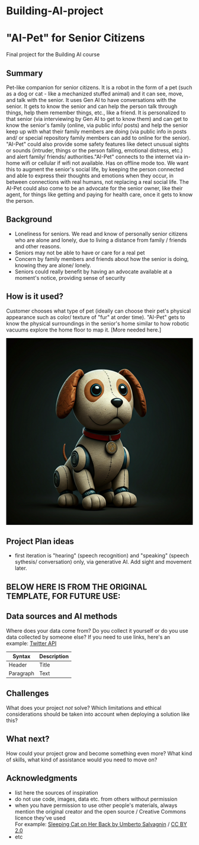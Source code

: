 # Building-AI-project
<!-- This is the markdown template for the final project of the Building AI course, 
created by Reaktor Innovations and University of Helsinki. 
Copy the template, paste it to your GitHub README and edit! -->

# "AI-Pet" for Senior Citizens

Final project for the Building AI course

## Summary

<!-- Describe briefly in 2-3 sentences what your project is about. About 250 characters is a nice length! -->
Pet-like companion for senior citizens. It is a robot in the form of a pet (such as a dog or cat - like a mechanized stuffed animal) and it can see, move, and talk with the senior. It uses Gen AI to have conversations with the senior. It gets to know the senior and can help the person talk through things, help them remember things, etc., like a friend. It is personalized to that senior (via interviewing by Gen AI to get to know them) and can get to know the senior's family (online, via public info/ posts) and help the senior keep up with what their family members are doing (via public info in posts and/ or special repository family members can add to online for the senior). "AI-Pet" could also provide some safety features like detect unusual sights or sounds (intruder, things or the person falling, emotional distress, etc.) and alert family/ friends/ authorities."AI-Pet" connects to the internet via in-home wifi or cellular if wifi not available. Has on offline mode too. We want this to augment the senior's social life, by keeping the person connected and able to express their thoughts and emotions when they occur, in between connections with real humans, not replacing a real social life. The AI-Pet could also come to be an advocate for the senior owner, like their agent, for things like getting and paying for health care, once it gets to know the person. 


## Background

<!-- Which problems does your idea solve? How common or frequent is this problem? What is your personal motivation? Why is this topic important or interesting? -->

<!-- This is how you make a list, if you need one: -->
* Loneliness for seniors. We read and know of personally senior citizens who are alone and lonely, due to living a distance from family / friends and other reasons.
* Seniors may not be able to have or care for a real pet
* Concern by family members and friends about how the senior is doing, knowing they are alone/ lonely.
* Seniors could really benefit by having an advocate available at a moment's notice, providing sense of security



## How is it used?

<!-- Describe the process of using the solution. In what kind situations is the solution needed (environment, time, etc.)? Who are the users, what kinds of needs should be taken into account? -->

Customer chooses what type of pet (ideally can choose their pet's physical appearance such as color/ texture of "fur" at order time). "AI-Pet" gets to know the physical surroundings in the senior's home similar to how robotic vacuums explore the home floor to map it. \[More needed here.]

<img src="/ai-pet-dog2.png">
<!-- Images will make your README look nice!
Once you upload an image to your repository, you can link link to it like this (replace the URL with file path, if you've uploaded an image to Github.)
![Cat](https://upload.wikimedia.org/wikipedia/commons/5/5e/Sleeping_cat_on_her_back.jpg) 

If you need to resize images, you have to use an HTML tag, like this:
<img src="https://upload.wikimedia.org/wikipedia/commons/5/5e/Sleeping_cat_on_her_back.jpg" width="300">
-->

<!--
This is how you create code examples:
```
def main():
   countries = ['Denmark', 'Finland', 'Iceland', 'Norway', 'Sweden']
   pop = [5615000, 5439000, 324000, 5080000, 9609000]   # not actually needed in this exercise...
   fishers = [1891, 2652, 3800, 11611, 1757]

   totPop = sum(pop)
   totFish = sum(fishers)

   # write your solution here

   for i in range(len(countries)):
      print("%s %.2f%%" % (countries[i], 100.0))    # current just prints 100%

main()
```
-->
## Project Plan ideas
* first iteration is "hearing" (speech recognition) and "speaking" (speech sythesis/ conversation) only, via generative AI. Add sight and movement later.
  
## BELOW HERE IS FROM THE ORIGINAL TEMPLATE, FOR FUTURE USE:

## Data sources and AI methods
Where does your data come from? Do you collect it yourself or do you use data collected by someone else?
If you need to use links, here's an example:
[Twitter API](https://developer.twitter.com/en/docs)

| Syntax      | Description |
| ----------- | ----------- |
| Header      | Title       |
| Paragraph   | Text        |

## Challenges

What does your project _not_ solve? Which limitations and ethical considerations should be taken into account when deploying a solution like this?

## What next?

How could your project grow and become something even more? What kind of skills, what kind of assistance would you  need to move on? 


## Acknowledgments

* list here the sources of inspiration 
* do not use code, images, data etc. from others without permission
* when you have permission to use other people's materials, always mention the original creator and the open source / Creative Commons licence they've used
  <br>For example: [Sleeping Cat on Her Back by Umberto Salvagnin](https://commons.wikimedia.org/wiki/File:Sleeping_cat_on_her_back.jpg#filelinks) / [CC BY 2.0](https://creativecommons.org/licenses/by/2.0)
* etc
